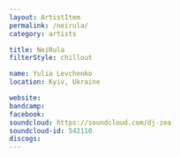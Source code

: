 ```yaml
---
layout: ArtistItem
permalink: /neirula/
category: artists

title: NeiRula
filterStyle: chillout

name: Yulia Levchenko
location: Kyiv, Ukraine

website: 
bandcamp: 
facebook: 
soundcloud: https://soundcloud.com/dj-zea
soundcloud-id: 542110
discogs: 
---
```

